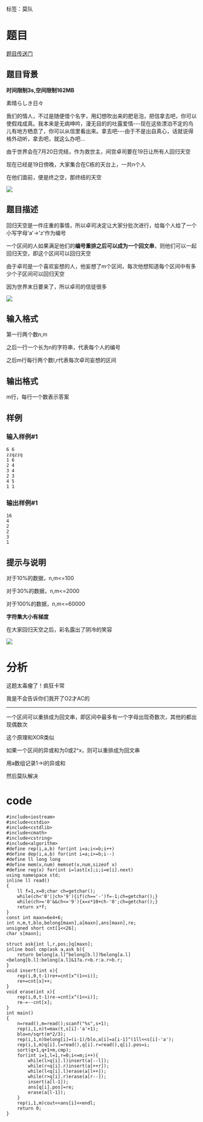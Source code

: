 ﻿---
subtitle: "鬼畜卡常"
tags: 
 - 特殊-莫队
grammar_cjkRuby: true
catalog: true
layout:  post
header-img: "img/header/P16.jpg"
preview-img: "/img/preview/P16.jpg"
---
标签：莫队

# 题目

[题目传送门](https://www.luogu.org/problemnew/show/P3604)

## 题目背景
**时间限制3s,空间限制162MB**


素晴らしき日々

我们的情人，不过是随便借个名字，用幻想吹出来的肥皂泡，把信拿去吧，你可以使假戏成真。我本来是无病呻吟，漫无目的的吐露爱情---现在这些漂泊不定的鸟儿有地方栖息了，你可以从信里看出来。拿去吧---由于不是出自真心，话就说得格外动听，拿去吧，就这么办吧...


由于世界会在7月20日完结，作为救世主，间宫卓司要在19日让所有人回归天空

现在已经是19日傍晚，大家集合在C栋的天台上，一共n个人

在他们面前，便是终之空，那终结的天空

![](https://cdn.luogu.org/upload/pic/4139.png)

## 题目描述

回归天空是一件庄重的事情，所以卓司决定让大家分批次进行，给每个人给了一个小写字母'a'->'z'作为编号

一个区间的人如果满足他们的**编号重排之后可以成为一个回文串**，则他们可以一起回归天空，即这个区间可以回归天空

由于卓司是一个喜欢妄想的人，他妄想了m个区间，每次他想知道每个区间中有多少个子区间可以回归天空

因为世界末日要来了，所以卓司的信徒很多

![](https://cdn.luogu.org/upload/pic/4138.png)

## 输入格式

第一行两个数n,m

之后一行一个长为n的字符串，代表每个人的编号

之后m行每行两个数l,r代表每次卓司妄想的区间

## 输出格式

m行，每行一个数表示答案


## 样例


### 输入样例#1
```
6 6
zzqzzq
1 6
2 4
3 4
2 3
4 5
1 1
```
### 输出样例#1
```
16
4
2
2
3
1
```

## 提示与说明

对于10%的数据，n,m<=100

对于30%的数据，n,m<=2000

对于100%的数据，n,m<=60000

**字符集大小有梯度**


在大家回归天空之后，彩名露出了阴冷的笑容

![](https://cdn.luogu.org/upload/pic/4137.png)

# 分析

这题太毒瘤了！疯狂卡常

我是不会告诉你们我开了O2才AC的

------

一个区间可以重排成为回文串，即区间中最多有一个字母出现奇数次，其他的都出现偶数次

这个原理和XOR类似

如果一个区间的异或和为0或2^x，则可以重排成为回文串

用a数组记录1->i的异或和

然后莫队解决

# code
```
#include<iostream>
#include<cstdio>
#include<cstdlib>
#include<cmath>
#include<cstring>
#include<algorithm>
#define rep(i,a,b) for(int i=a;i<=b;i++)
#define dep(i,a,b) for(int i=a;i>=b;i--)
#define ll long long
#define mem(x,num) memset(x,num,sizeof x)
#define reg(x) for(int i=last[x];i;i=e[i].next)
using namespace std;
inline ll read()
{
	ll f=1,x=0;char ch=getchar();
	while(ch<'0'||ch>'9'){if(ch=='-')f=-1;ch=getchar();}
	while(ch>='0'&&ch<='9'){x=x*10+ch-'0';ch=getchar();}
	return x*f;
}
const int maxn=6e4+6;
int n,m,t,blo,belong[maxn],a[maxn],ans[maxn],re;
unsigned short cnt[1<<26]; 
char s[maxn];

struct ask{int l,r,pos;}q[maxn];
inline bool cmp(ask a,ask b){
	return belong[a.l]^belong[b.l]?belong[a.l]<belong[b.l]:belong[a.l]&1?a.r<b.r:a.r>b.r;
} 
void insert(int x){
	rep(i,0,t-1)re+=cnt[x^(1<<i)];
	re+=cnt[x]++;
}
void erase(int x){
	rep(i,0,t-1)re-=cnt[x^(1<<i)];
	re-=--cnt[x];
}
int main()
{
	n=read(),m=read();scanf("%s",s+1);
	rep(i,1,n)t=max(t,s[i]-'a'+1);
	blo=n/sqrt(m*2/3);
	rep(i,1,n)belong[i]=(i-1)/blo,a[i]=a[i-1]^(1ll<<s[i]-'a');
	rep(i,1,m)q[i].l=read(),q[i].r=read(),q[i].pos=i;
	sort(q+1,q+1+m,cmp);
	for(int i=1,l=1,r=0;i<=m;i++){
		while(l>q[i].l)insert(a[--l]);
		while(r<q[i].r)insert(a[++r]);
		while(l<q[i].l)erase(a[l++]);
		while(r>q[i].r)erase(a[r--]);
		insert(a[l-1]);
		ans[q[i].pos]=re;
		erase(a[l-1]);
	}
	rep(i,1,m)cout<<ans[i]<<endl;
	return 0;
}
```
